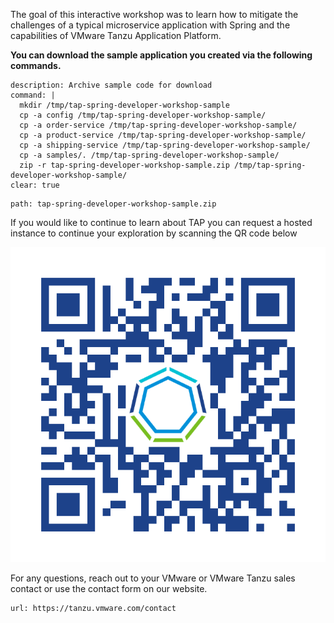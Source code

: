 The goal of this interactive workshop was to learn how to mitigate the challenges of a typical microservice application with Spring and the capabilities of VMware Tanzu Application Platform.

**You can download the sample application you created via the following commands.**

```terminal:execute
description: Archive sample code for download
command: |
  mkdir /tmp/tap-spring-developer-workshop-sample
  cp -a config /tmp/tap-spring-developer-workshop-sample/
  cp -a order-service /tmp/tap-spring-developer-workshop-sample/
  cp -a product-service /tmp/tap-spring-developer-workshop-sample/
  cp -a shipping-service /tmp/tap-spring-developer-workshop-sample/
  cp -a samples/. /tmp/tap-spring-developer-workshop-sample/
  zip -r tap-spring-developer-workshop-sample.zip /tmp/tap-spring-developer-workshop-sample/
clear: true
```
```files:download-file
path: tap-spring-developer-workshop-sample.zip
```

If you would like to continue to learn about TAP you can request a hosted instance to continue your exploration by scanning the QR code below

![](images/bit.ly_TanzuDevTry.png)

For any questions, reach out to your VMware or VMware Tanzu sales contact or use the contact form on our website.
```dashboard:open-url
url: https://tanzu.vmware.com/contact
```
